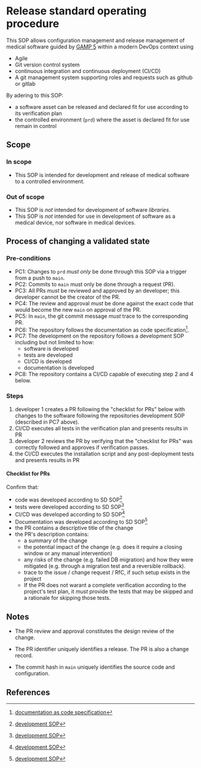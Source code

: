 # Release standard operating procedure

This SOP allows configuration management and release management of medical software guided by
[GAMP 5](https://ispe.org/publications/guidance-documents/gamp-5-guide-2nd-edition)
within a modern DevOps context using
* Agile
* Git version control system
* continuous integration and continuous deployment (CI/CD)
* A git management system supporting roles and requests such as github or gitlab

By adering to this SOP:
* a software asset can be released and declared fit for use according to its verification plan
* the controlled environment (`prd`) where the asset is declared fit for use remain in control

## Scope

### In scope

* This SOP is intended for development and release of medical software to a controlled environment.

### Out of scope

* This SOP is _not_ intended for development of software _libraries_.
* This SOP is _not_ intended for use in development of software as a medical device,
  nor software in medical devices.

## Process of changing a validated state

### Pre-conditions

* PC1: Changes to `prd` _must only_ be done through this SOP via a trigger from a push to `main`.
* PC2: Commits to `main` must only be done through a request (PR).
* PC3: All PRs _must_ be reviewed and approved by an developer; this developer cannot be the creator of the PR.
* PC4: The review and approval _must_ be done against the exact code that would become the
  new `main` on approval of the PR.
* PC5: In `main`, the git commit message _must_ trace to the corresponding PR.
* PC6: The repository follows the documentation as code specification[^dac].
* PC7: The development on the repository follows a development SOP including but not limited to how:
  * software is developed
  * tests are developed
  * CI/CD is developed
  * documentation is developed
* PC8: The repository contains a CI/CD capable of executing step 2 and 4 below.

### Steps

1. developer 1 creates a PR following the "checklist for PRs" below with changes to the software
   following the repositories development SOP (described in PC7 above).
2. CI/CD executes all tests in the verification plan and presents results in PR
3. developer 2 reviews the PR by verifying that the "checklist for PRs"
   was correctly followed and approves if verification passes.
4. the CI/CD executes the installation script and any post-deployment tests and presents results in PR

#### Checklist for PRs

Confirm that:

* code was developed according to SD SOP[^develop]
* tests were developed according to SD SOP[^develop]
* CI/CD was developed according to SD SOP[^develop]
* Documentation was developed according to SD SOP[^develop]
* the PR contains a descriptive title of the change
* the PR's description contains:
    * a summary of the change
    * the potential impact of the change (e.g. does it require a closing window
      or any manual intervention)
    * any risks of the change (e.g. failed DB migration) and how they were mitigated
      (e.g. through a migration test and a reversible rollback).
    * trace to the issue / change request / RfC, if such setup exists in the project
    * If the PR does not warant a complete verification according to the project's test plan,
      it _must_ provide the tests that may be skipped and a rationale for skipping those tests.

## Notes

* The PR review and approval constitutes the design review of the change.

* The PR identifier uniquely identifies a release. The PR is also a change record.

* The commit hash in `main` uniquely identifies the source code and configuration.

## References

[^dac]: [documentation as code specification](https://github.com/medical-software-quality/documentation-as-code/tree/main/documentation/features)

[^develop]: [development SOP](./development_sop.md)
